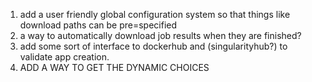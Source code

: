 1. add a user friendly global configuration system so that things like download paths can be pre=specified
2. a way to automatically download job results when they are finished?
3. add some sort of interface to dockerhub and (singularityhub?) to validate app creation.
4.  ADD A WAY TO GET THE DYNAMIC CHOICES